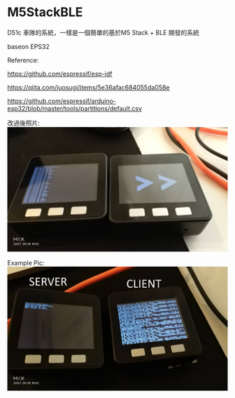 # M5StackBLE

D51c  車隊的系統，一樣是一個簡單的基於M5 Stack + BLE 開發的系統

baseon EPS32

Reference:

https://github.com/espressif/esp-idf

https://qiita.com/juosugi/items/5e36afac684055da058e

https://github.com/espressif/arduino-esp32/blob/master/tools/partitions/default.csv

改過後照片:
![alt 預覽](https://github.com/donma/M5StackBLE/blob/master/530436.jpg?raw=true)

Example Pic:
![alt 預覽](https://github.com/donma/M5StackBLE/blob/master/530533.jpg?raw=true)






